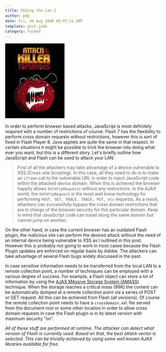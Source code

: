 ```yaml
---
title: XSSing the Lan 2
author: pdp
date: Fri, 04 Aug 2006 09:07:31 GMT
template: post.jade
category: fucked
---
```


![Killer Tomatoes](/files/2006/08/killer-tomatoes.jpg "Killer Tomatoes")

In order to perform browser based attacks, JavaScript is most definitely required with a number of restrictions of course. Flash 7 has the flexibility to perform cross domain requests without restrictions, however this is sort of fixed in Flash Player 8. Java applets are quite the same in that respect. In certain situations it might be possible to trick the browser into doing what ever you want, but this is a different story. Let's briefly outline how JavaScript and Flash can be used to attack your LAN.

> First of all the attackers may take advantage of a device vulnerable to XSS (Cross-site Scripting). In this case, all they need to do is to make an `iframe` call to the vulnerable URL in order to inject JavaScript code within the attacked device domain. When this is achieved the browser happily allows `XmlHttpRequests` without any restrictions. In the AJAX world, the `XmlHttpRequest` is the most well know technology for performing `POST, GET, TRACE, TRACK, PUT, etc` requests. As a result, attackers can successfully bypass the cross domain restrictions that are in charge of the browser security for this particular domain. Keep in mind that JavaScript code can travel along the same domain but cannot jump on another.

On the other hand, in case the current browser has an outdated Flash plugin, the malicious site can perform the desired attack without the need of an internal device being vulnerable to XSS as I outlined in this post. However this is probably not going to work in most cases because the Flash Plugin updates are enforced on regular basis by Adobe. The attackers can take advantage of several Flash bugs widely discussed in the past.

In case sensitive information needs to be transferred from the local LAN to a remote collection point, a number of techniques can be employed with a various degree of success. For example, a Flash object can store a lot of information by using the [AJAX MAssive Storage System (AMASS)](http://codinginparadise.org/projects/storage/README.html) technique. When the storage reaches a critical mass (99K) the content can be automatically dumped at a remote collection point via a series of POST or GET request. All this can be achieved from Flash (all versions). Of course the remote collection point needs to have a `crossdomain.xml` file served from the document root or some other location in order to allow cross domain requests in case the Flash plugin is in its latest version with maximum security "on".

_All of these stuff are performed at runtime. The attacker can detect what version of Flash is currently used. Based on that, the best attack vector is selected. This can be trivially achieved by using some well known AJAX libraries available for free._
